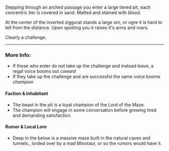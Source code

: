Stepping through an arched passage you enter a large tiered pit, each concentric tier is covered in sand. Matted and stained with blood.

At the center of the inverted ziggurat stands a large orc, or ogre it is hard to tell from the distance. Upon spotting you it raises it's arms and roars.

Clearly a challenge.

---

### More Info:

* If those who enter do not take up the challenge and instead leave, a regal voice booms out *coward*
* If they take up the challenge and are successful the same voice booms *champion*

#### Faction & Inhabitant

* The beast in the pit is a loyal champion of the Lord of the Maze.
* The champion will engage in some conversation before growing tired and demanding satisfaction.

#### Rumor & Local Lore

* Deep in the below is a massive maze built in the natural caves and tunnels., lorded over by a mad Minotaur, or so the rumors would have it.